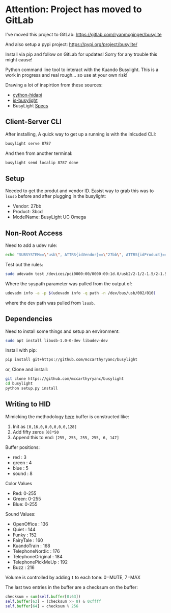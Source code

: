 # Attention: Project has moved to GitLab

I've moved this project to GitLab:
https://gitlab.com/ryanmcginger/busylite

And also setup a pypi project:
https://pypi.org/project/busylite/

Install via pip and follow on GitLab for updates! Sorry for any trouble this might cause!




Python command line tool to interact with the  Kuando Busylight. This is a work in progress and real rough... so use at your own risk!

Drawing a lot of inspirtion from these sources:
  * [cython-hidapi](https://github.com/trezor/cython-hidapi/blob/master/try.py)
  * [js-busylight](https://github.com/porsager/busylight)
  * BusyLight [Specs](https://github.com/porsager/busylight/files/273865/Busylight.API.rev.2.2.-.22052015.pdf)

## Client-Server CLI

After installing, A quick way to get up a running is with the inlcuded CLI:

```bash
busylight serve 8787
```

And then from another terminal:
```bash
busylight send localip 8787 done
```

## Setup

Needed to get the produt and vendor ID. Easist way to grab this was to `lsusb` before and after plugging in the busylight:
  * Vendor: 27bb
  * Product: 3bcd
  * ModelName: BusyLight UC Omega

## Non-Root Access

Need to add a udev rule:

```bash
echo "SUBSYSTEM==\"usb\", ATTRS{idVendor}==\"27bb\", ATTRS{idProduct}==\"3bcd\", GROUP=\"$(whoami)\", OWNER=\"$(whoami)\", MODE=\"0664\"" | sudo tee -a /etc/udev/rules.d/30-busylight.rules
```

Test out the rules:

```bash
sudo udevadm test /devices/pci0000:00/0000:00:1d.0/usb2/2-1/2-1.5/2-1.5.2
```

Where the syspath parameter was pulled from the output of:

```bash
udevadm info -a -p $(udevadm info -q path -n /dev/bus/usb/002/010)
```

where the dev path was pulled from `lsusb`.

## Dependencies

Need to install some things and setup an environment:

```bash
sudo apt install libusb-1.0-0-dev libudev-dev
```

Install with pip:
```bash
pip install git+https://github.com/mccarthyryanc/busylight
```

or, Clone and install:
```bash
git clone https://github.com/mccarthyryanc/busylight
cd busylight
python setup.py install
```


## Writing to HID

Mimicking the methodology [here](https://github.com/porsager/busylight/blob/master/lib/busylight.js) buffer is constructed like:
  1. Init as `[0,16,0,0,0,0,0,0,128]`
  2. Add fifty zeros `[0]*50`
  3. Append this to end: `[255, 255, 255, 255, 6, 147]`

Buffer positions:
  * red   : 3
  * green : 4
  * blue  : 5
  * sound : 8

Color Values
  * Red: 0-255
  * Green: 0-255
  * Blue: 0-255

Sound Values:
  * OpenOffice        : 136
  * Quiet             : 144
  * Funky             : 152
  * FairyTale         : 160
  * KuandoTrain       : 168
  * TelephoneNordic   : 176
  * TelephoneOriginal : 184
  * TelephonePickMeUp : 192
  * Buzz              : 216

Volume is controlled by adding `1` to each tone: 0=MUTE, 7=MAX

The last two entries in the buffer are a checksum on the buffer:
```python
checksum = sum(self.buffer[0:63])
self.buffer[63] = (checksum >> 8) & 0xffff
self.buffer[64] = checksum % 256
```
